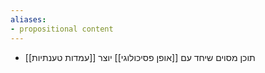 ```yaml
---
aliases:
- propositional content
---
```

- תוכן מסוים שיחד עם [[אופן פסיכולוגי]] יוצר [[עמדות טענתיות]]